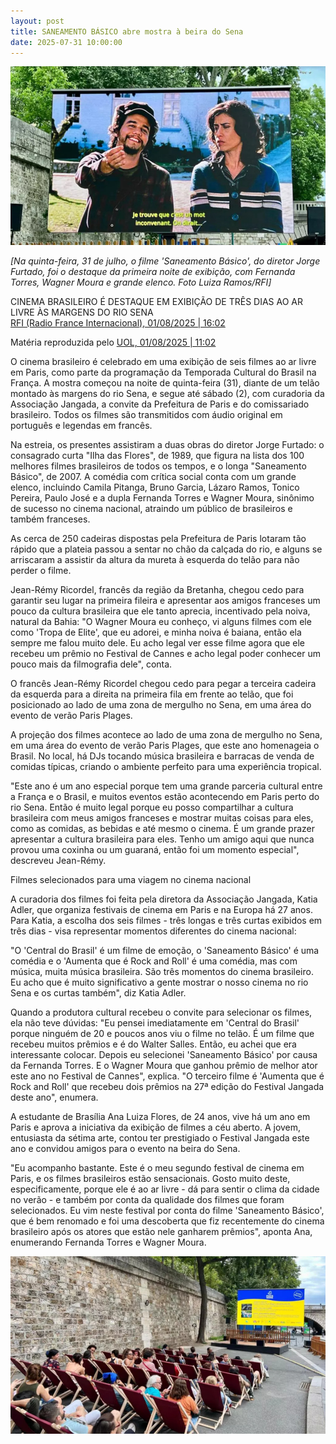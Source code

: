 ```yaml
---
layout: post
title: SANEAMENTO BÁSICO abre mostra à beira do Sena
date: 2025-07-31 10:00:00
---
```

![](/uploads/sbof-paris1.jpg)

*\[Na quinta-feira, 31 de julho, o filme 'Saneamento Básico', do diretor Jorge Furtado, foi o destaque da primeira noite de exibição, com Fernanda Torres, Wagner Moura e grande elenco. Foto Luiza Ramos/RFI]*

CINEMA BRASILEIRO É DESTAQUE EM EXIBIÇÃO DE TRÊS DIAS AO AR LIVRE ÀS MARGENS DO RIO SENA\
[RFI (Radio France Internacional), 01/08/2025 | 16:02](https://www.rfi.fr/br/podcasts/reportagem/20250801-cinema-brasileiro-recebe-destaque-em-exibi%C3%A7%C3%A3o-de-tr%C3%Aas-dias-ao-ar-livre-%C3%A0s-margens-do-rio-sena)

[](https://www.rfi.fr/br/podcasts/reportagem/20250801-cinema-brasileiro-recebe-destaque-em-exibi%C3%A7%C3%A3o-de-tr%C3%Aas-dias-ao-ar-livre-%C3%A0s-margens-do-rio-sena)Matéria reproduzida pelo [UOL, 01/08/2025 | 11:02](https://www.rfi.fr/br/podcasts/reportagem/20250801-cinema-brasileiro-recebe-destaque-em-exibi%C3%A7%C3%A3o-de-tr%C3%Aas-dias-ao-ar-livre-%C3%A0s-margens-do-rio-sena)

O cinema brasileiro é celebrado em uma exibição de seis filmes ao ar livre em Paris, como parte da programação da Temporada Cultural do Brasil na França. A mostra começou na noite de quinta-feira (31), diante de um telão montado às margens do rio Sena, e segue até sábado (2), com curadoria da Associação Jangada, a convite da Prefeitura de Paris e do comissariado brasileiro. Todos os filmes são transmitidos com áudio original em português e legendas em francês.

Na estreia, os presentes assistiram a duas obras do diretor Jorge Furtado: o consagrado curta "Ilha das Flores", de 1989, que figura na lista dos 100 melhores filmes brasileiros de todos os tempos, e o longa "Saneamento Básico", de 2007. A comédia com crítica social conta com um grande elenco, incluindo Camila Pitanga, Bruno Garcia, Lázaro Ramos, Tonico Pereira, Paulo José e a dupla Fernanda Torres e Wagner Moura, sinônimo de sucesso no cinema nacional, atraindo um público de brasileiros e também franceses.

As cerca de 250 cadeiras dispostas pela Prefeitura de Paris lotaram tão rápido que a plateia passou a sentar no chão da calçada do rio, e alguns se arriscaram a assistir da altura da mureta à esquerda do telão para não perder o filme.

Jean-Rémy Ricordel, francês da região da Bretanha, chegou cedo para garantir seu lugar na primeira fileira e apresentar aos amigos franceses um pouco da cultura brasileira que ele tanto aprecia, incentivado pela noiva, natural da Bahia: "O Wagner Moura eu conheço, vi alguns filmes com ele como 'Tropa de Elite', que eu adorei, e minha noiva é baiana, então ela sempre me falou muito dele. Eu acho legal ver esse filme agora que ele recebeu um prêmio no Festival de Cannes e acho legal poder conhecer um pouco mais da filmografia dele", conta.

O francês Jean-Rémy Ricordel chegou cedo para pegar a terceira cadeira da esquerda para a direita na primeira fila em frente ao telão, que foi posicionado ao lado de uma zona de mergulho no Sena, em uma área do evento de verão Paris Plages.

A projeção dos filmes acontece ao lado de uma zona de mergulho no Sena, em uma área do evento de verão Paris Plages, que este ano homenageia o Brasil. No local, há DJs tocando música brasileira e barracas de venda de comidas típicas, criando o ambiente perfeito para uma experiência tropical.

"Este ano é um ano especial porque tem uma grande parceria cultural entre a França e o Brasil, e muitos eventos estão acontecendo em Paris perto do rio Sena. Então é muito legal porque eu posso compartilhar a cultura brasileira com meus amigos franceses e mostrar muitas coisas para eles, como as comidas, as bebidas e até mesmo o cinema. É um grande prazer apresentar a cultura brasileira para eles. Tenho um amigo aqui que nunca provou uma coxinha ou um guaraná, então foi um momento especial", descreveu Jean-Rémy.

Filmes selecionados para uma viagem no cinema nacional

A curadoria dos filmes foi feita pela diretora da Associação Jangada, Katia Adler, que organiza festivais de cinema em Paris e na Europa há 27 anos. Para Katia, a escolha dos seis filmes - três longas e três curtas exibidos em três dias - visa representar momentos diferentes do cinema nacional:

"O 'Central do Brasil' é um filme de emoção, o 'Saneamento Básico' é uma comédia e o 'Aumenta que é Rock and Roll' é uma comédia, mas com música, muita música brasileira. São três momentos do cinema brasileiro. Eu acho que é muito significativo a gente mostrar o nosso cinema no rio Sena e os curtas também", diz Katia Adler.

Quando a produtora cultural recebeu o convite para selecionar os filmes, ela não teve dúvidas: "Eu pensei imediatamente em 'Central do Brasil' porque ninguém de 20 e poucos anos viu o filme no telão. É um filme que recebeu muitos prêmios e é do Walter Salles. Então, eu achei que era interessante colocar. Depois eu selecionei 'Saneamento Básico' por causa da Fernanda Torres. E o Wagner Moura que ganhou prêmio de melhor ator este ano no Festival de Cannes", explica. "O terceiro filme é 'Aumenta que é Rock and Roll' que recebeu dois prêmios na 27⁠ª edição do Festival Jangada deste ano", enumera.

A estudante de Brasília Ana Luiza Flores, de 24 anos, vive há um ano em Paris e aprova a iniciativa da exibição de filmes a céu aberto. A jovem, entusiasta da sétima arte, contou ter prestigiado o Festival Jangada este ano e convidou amigos para o evento na beira do Sena.

"Eu acompanho bastante. Este é o meu segundo festival de cinema em Paris, e os filmes brasileiros estão sensacionais. Gosto muito deste, especificamente, porque ele é ao ar livre - dá para sentir o clima da cidade no verão - e também por conta da qualidade dos filmes que foram selecionados. Eu vim neste festival por conta do filme 'Saneamento Básico', que é bem renomado e foi uma descoberta que fiz recentemente do cinema brasileiro após os atores que estão nele ganharem prêmios", aponta Ana, enumerando Fernanda Torres e Wagner Moura.

![](/uploads/sbof-paris2.jpg)
